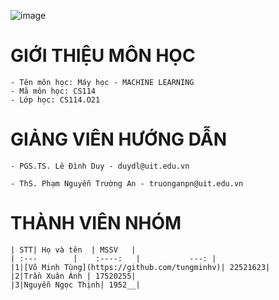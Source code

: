 ![image](https://github.com/James1108Nguyen/CS114.O21/assets/71433464/49553728-b0ba-4f92-8796-19e150bb3773)
# GIỚI THIỆU MÔN HỌC

	- Tên môn học: Máy học - MACHINE LEARNING
	- Mã môn học: CS114
	- Lớp học: CS114.O21
 
# GIẢNG VIÊN HƯỚNG DẪN

	- PGS.TS. Lê Đình Duy - duydl@uit.edu.vn
 
 	- ThS. Phạm Nguyễn Trường An - truonganpn@uit.edu.vn
  
# THÀNH VIÊN NHÓM
	| STT| Họ và tên  | MSSV   |
	| :---        |    :----:   |           ---: |
	|1|[Võ Minh Tùng](https://github.com/tungminhv)| 22521623|
	|2|Trần Xuân Ánh | 17520255|
	|3|Nguyễn Ngọc Thịnh| 1952__|
